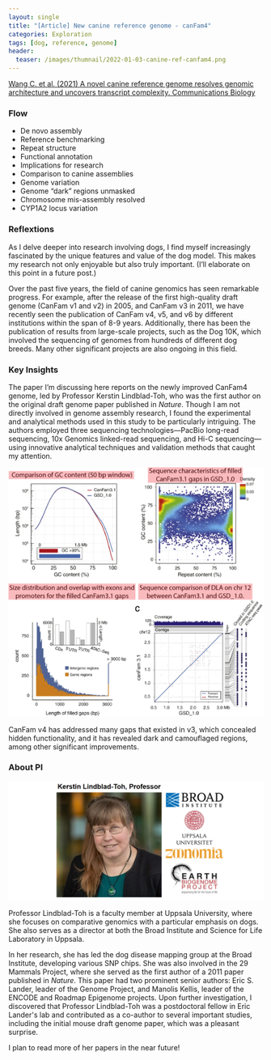 ```yaml
---
layout: single
title: "[Article] New canine reference genome - canFam4"
categories: Exploration
tags: [dog, reference, genome]
header:
  teaser: /images/thumnail/2022-01-03-canine-ref-canfam4.png
---
```


[Wang C. et al. (2021) A novel canine reference genome resolves genomic architecture and uncovers transcript complexity. Communications Biology](https://www.nature.com/articles/s42003-021-01698-x)

### Flow

- De novo assembly
- Reference benchmarking
- Repeat structure
- Functional annotation
- Implications for research
- Comparison to canine assemblies
- Genome variation
- Genome “dark” regions unmasked
- Chromosome mis-assembly resolved
- CYP1A2 locus variation

### Reflextions

As I delve deeper into research involving dogs, I find myself increasingly fascinated by the unique features and value of the dog model. This makes my research not only enjoyable but also truly important. (I’ll elaborate on this point in a future post.)

Over the past five years, the field of canine genomics has seen remarkable progress. For example, after the release of the first high-quality draft genome (CanFam v1 and v2) in 2005, and CanFam v3 in 2011, we have recently seen the publication of CanFam v4, v5, and v6 by different institutions within the span of 8-9 years. Additionally, there has been the publication of results from large-scale projects, such as the Dog 10K, which involved the sequencing of genomes from hundreds of different dog breeds. Many other significant projects are also ongoing in this field.

### Key Insights

The paper I’m discussing here reports on the newly improved CanFam4 genome, led by Professor Kerstin Lindblad-Toh, who was the first author on the original draft genome paper published in *Nature*. Though I am not directly involved in genome assembly research, I found the experimental and analytical methods used in this study to be particularly intriguing. The authors employed three sequencing technologies—PacBio long-read sequencing, 10x Genomics linked-read sequencing, and Hi-C sequencing—using innovative analytical techniques and validation methods that caught my attention.

![0f003f8f2dcf347be646ba2c83463f6d3a1bb326.png](../../images/2022-01-03-canine-ref-canfam4/cc03d8c2ad5bb2558cc3f44a86be42815ca115c8.png)

CanFam v4 has addressed many gaps that existed in v3, which concealed hidden functionality, and it has revealed dark and camouflaged regions, among other significant improvements.

### About PI

![2024-08-13-02-11-24-image.png](../../images/2022-01-03-canine-ref-canfam4/3f552cce87a545b9ffac6c0829b202c33776ec8c.png)

Professor Lindblad-Toh is a faculty member at Uppsala University, where she focuses on comparative genomics with a particular emphasis on dogs. She also serves as a director at both the Broad Institute and Science for Life Laboratory in Uppsala.

In her research, she has led the dog disease mapping group at the Broad Institute, developing various SNP chips. She was also involved in the 29 Mammals Project, where she served as the first author of a 2011 paper published in *Nature*. This paper had two prominent senior authors: Eric S. Lander, leader of the Genome Project, and Manolis Kellis, leader of the ENCODE and Roadmap Epigenome projects. Upon further investigation, I discovered that Professor Lindblad-Toh was a postdoctoral fellow in Eric Lander's lab and contributed as a co-author to several important studies, including the initial mouse draft genome paper, which was a pleasant surprise.

I plan to read more of her papers in the near future!